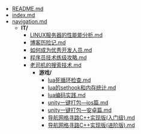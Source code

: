 <!-- filetree -->

 - [README.md](./README.md)
 - [index.md](./index.md)
 - [navigation.md](./navigation.md)
   - **IT/**
     - [LINUX服务器的性能能分析.md](./blog/IT/LINUX服务器的性能能分析.md)
     - [博客历险记.md](./blog/IT/博客历险记.md)
     - [如何成为优秀开发人员.md](./blog/IT/如何成为优秀开发人员.md)
     - [程序员技术练级攻略.md](./blog/IT/程序员技术练级攻略.md)
     - [老司机的搜索技术.md](./blog/IT/老司机的搜索技术.md)
       - **游戏/**
         - [lua死循环检查.md](./blog/IT/应用方向/游戏/lua死循环检查.md)
         - [lua的sethook和内存统计.md](./blog/IT/应用方向/游戏/lua的sethook和内存统计.md)
         - [lua编码实践.md](./blog/IT/应用方向/游戏/lua编码实践.md)
         - [unity一键打包––ios篇.md](./blog/IT/应用方向/游戏/unity一键打包––ios篇.md)
         - [unity一键打包––安卓篇.md](./blog/IT/应用方向/游戏/unity一键打包––安卓篇.md)
         - [导航网格寻路C++实现版(入门级).md](./blog/IT/应用方向/游戏/导航网格寻路C++实现版(入门级).md)
         - [导航网格寻路C++实现版(进阶版).md](./blog/IT/应用方向/游戏/导航网格寻路C++实现版(进阶版).md)

<!-- filetreestop -->
